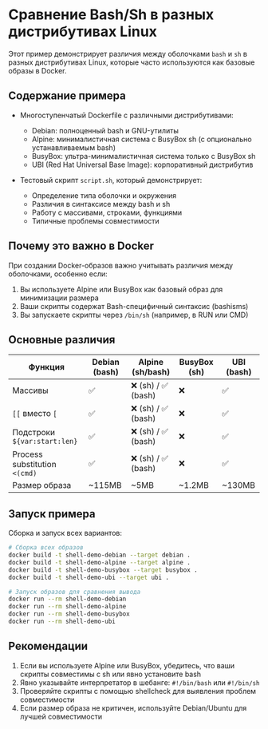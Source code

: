 # Сравнение Bash/Sh в разных дистрибутивах Linux

Этот пример демонстрирует различия между оболочками `bash` и `sh` в разных дистрибутивах Linux, которые часто используются как базовые образы в Docker.

## Содержание примера

- Многоступенчатый Dockerfile с различными дистрибутивами:
  - Debian: полноценный bash и GNU-утилиты
  - Alpine: минималистичная система с BusyBox sh (с опционально устанавливаемым bash)
  - BusyBox: ультра-минималистичная система только с BusyBox sh
  - UBI (Red Hat Universal Base Image): корпоративный дистрибутив

- Тестовый скрипт `script.sh`, который демонстрирует:
  - Определение типа оболочки и окружения
  - Различия в синтаксисе между bash и sh
  - Работу с массивами, строками, функциями
  - Типичные проблемы совместимости

## Почему это важно в Docker

При создании Docker-образов важно учитывать различия между оболочками, особенно если:

1. Вы используете Alpine или BusyBox как базовый образ для минимизации размера
2. Ваши скрипты содержат Bash-специфичный синтаксис (bashisms)
3. Вы запускаете скрипты через `/bin/sh` (например, в RUN или CMD)

## Основные различия

| Функция | Debian (bash) | Alpine (sh/bash) | BusyBox (sh) | UBI (bash) |
|---------|---------------|------------------|--------------|------------|
| Массивы | ✅ | ❌ (sh) / ✅ (bash) | ❌ | ✅ |
| `[[` вместо `[` | ✅ | ❌ (sh) / ✅ (bash) | ❌ | ✅ |
| Подстроки `${var:start:len}` | ✅ | ❌ (sh) / ✅ (bash) | ❌ | ✅ |
| Process substitution `<(cmd)` | ✅ | ❌ (sh) / ✅ (bash) | ❌ | ✅ |
| Размер образа | ~115MB | ~5MB | ~1.2MB | ~130MB |

## Запуск примера

Сборка и запуск всех вариантов:

```bash
# Сборка всех образов
docker build -t shell-demo-debian --target debian .
docker build -t shell-demo-alpine --target alpine .
docker build -t shell-demo-busybox --target busybox .
docker build -t shell-demo-ubi --target ubi .

# Запуск образов для сравнения вывода
docker run --rm shell-demo-debian
docker run --rm shell-demo-alpine
docker run --rm shell-demo-busybox
docker run --rm shell-demo-ubi
```

## Рекомендации

1. Если вы используете Alpine или BusyBox, убедитесь, что ваши скрипты совместимы с sh или явно установите bash
2. Явно указывайте интерпретатор в шебанге: `#!/bin/bash` или `#!/bin/sh`
3. Проверяйте скрипты с помощью shellcheck для выявления проблем совместимости
4. Если размер образа не критичен, используйте Debian/Ubuntu для лучшей совместимости 